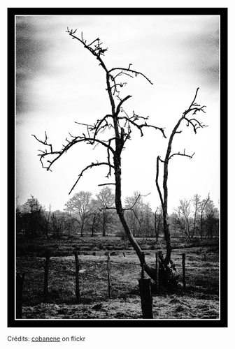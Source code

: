 ![Gaëtan](/images/2022-09-05.jpg)

Crédits: [cobanene](https://www.flickr.com/people/cobanene/) on flickr